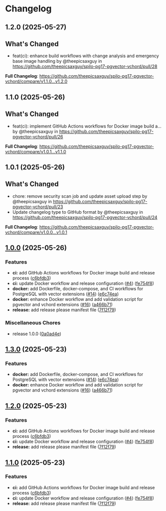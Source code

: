 # Changelog

## 1.2.0 (2025-05-27)

## What's Changed
* feat(ci): enhance build workflows with change analysis and emergency base image handling by @theepicsaxguy in https://github.com/theepicsaxguy/spilo-pg17-pgvector-vchord/pull/28


**Full Changelog**: https://github.com/theepicsaxguy/spilo-pg17-pgvector-vchord/compare/v1.1.0...v1.2.0

## 1.1.0 (2025-05-26)

## What's Changed
* feat(ci): implement GitHub Actions workflows for Docker image build a… by @theepicsaxguy in https://github.com/theepicsaxguy/spilo-pg17-pgvector-vchord/pull/26


**Full Changelog**: https://github.com/theepicsaxguy/spilo-pg17-pgvector-vchord/compare/v1.0.1...v1.1.0

## 1.0.1 (2025-05-26)

## What's Changed
* chore: remove security scan job and update asset upload step by @theepicsaxguy in https://github.com/theepicsaxguy/spilo-pg17-pgvector-vchord/pull/23
* Update changelog type to GitHub format by @theepicsaxguy in https://github.com/theepicsaxguy/spilo-pg17-pgvector-vchord/pull/24


**Full Changelog**: https://github.com/theepicsaxguy/spilo-pg17-pgvector-vchord/compare/v1.0.0...v1.0.1

## [1.0.0](https://github.com/theepicsaxguy/spilo-pg17-pgvector-vchord/compare/v1.0.0...v1.0.0) (2025-05-26)


### Features

* **ci:** add GitHub Actions workflows for Docker image build and release process ([c6bfdb3](https://github.com/theepicsaxguy/spilo-pg17-pgvector-vchord/commit/c6bfdb3a57303926d1f5283209ce27c5a65b817f))
* **ci:** update Docker workflow and release configuration ([#4](https://github.com/theepicsaxguy/spilo-pg17-pgvector-vchord/issues/4)) ([fe754f8](https://github.com/theepicsaxguy/spilo-pg17-pgvector-vchord/commit/fe754f8d2ad7f9e28a911c34ea8a7f49efee9b1b))
* **docker:** add Dockerfile, docker-compose, and CI workflows for PostgreSQL with vector extensions ([#14](https://github.com/theepicsaxguy/spilo-pg17-pgvector-vchord/issues/14)) ([e6c74ea](https://github.com/theepicsaxguy/spilo-pg17-pgvector-vchord/commit/e6c74ea2fab0fbda14435dc6fab81d7520fdd6fa))
* **docker:** enhance Docker workflow and add validation script for pgvector and vchord extensions ([#16](https://github.com/theepicsaxguy/spilo-pg17-pgvector-vchord/issues/16)) ([a466b71](https://github.com/theepicsaxguy/spilo-pg17-pgvector-vchord/commit/a466b7192a931817fa9b93ce9f551a3bf0aefb31))
* **release:** add release please manifest file ([7f12f79](https://github.com/theepicsaxguy/spilo-pg17-pgvector-vchord/commit/7f12f79b57ff87ae6591e63911674a03e6929f5a))


### Miscellaneous Chores

* release 1.0.0 ([0a0ad4e](https://github.com/theepicsaxguy/spilo-pg17-pgvector-vchord/commit/0a0ad4e48ebcc21db98dd71764145454459037b3))

## [1.3.0](https://github.com/theepicsaxguy/spilo-pg17-pgvector-vchord/compare/v1.2.0...v1.3.0) (2025-05-23)


### Features

* **docker:** add Dockerfile, docker-compose, and CI workflows for PostgreSQL with vector extensions ([#14](https://github.com/theepicsaxguy/spilo-pg17-pgvector-vchord/issues/14)) ([e6c74ea](https://github.com/theepicsaxguy/spilo-pg17-pgvector-vchord/commit/e6c74ea2fab0fbda14435dc6fab81d7520fdd6fa))
* **docker:** enhance Docker workflow and add validation script for pgvector and vchord extensions ([#16](https://github.com/theepicsaxguy/spilo-pg17-pgvector-vchord/issues/16)) ([a466b71](https://github.com/theepicsaxguy/spilo-pg17-pgvector-vchord/commit/a466b7192a931817fa9b93ce9f551a3bf0aefb31))

## [1.2.0](https://github.com/theepicsaxguy/spilo-pg17-pgvector-vchord/compare/v1.1.0...v1.2.0) (2025-05-23)


### Features

* **ci:** add GitHub Actions workflows for Docker image build and release process ([c6bfdb3](https://github.com/theepicsaxguy/spilo-pg17-pgvector-vchord/commit/c6bfdb3a57303926d1f5283209ce27c5a65b817f))
* **ci:** update Docker workflow and release configuration ([#4](https://github.com/theepicsaxguy/spilo-pg17-pgvector-vchord/issues/4)) ([fe754f8](https://github.com/theepicsaxguy/spilo-pg17-pgvector-vchord/commit/fe754f8d2ad7f9e28a911c34ea8a7f49efee9b1b))
* **release:** add release please manifest file ([7f12f79](https://github.com/theepicsaxguy/spilo-pg17-pgvector-vchord/commit/7f12f79b57ff87ae6591e63911674a03e6929f5a))

## [1.1.0](https://github.com/theepicsaxguy/spilo-pg17-pgvector-vchord/compare/spilo-pg17-pgvector-vchord-v1.0.0...spilo-pg17-pgvector-vchord-v1.1.0) (2025-05-23)


### Features

* **ci:** add GitHub Actions workflows for Docker image build and release process ([c6bfdb3](https://github.com/theepicsaxguy/spilo-pg17-pgvector-vchord/commit/c6bfdb3a57303926d1f5283209ce27c5a65b817f))
* **ci:** update Docker workflow and release configuration ([#4](https://github.com/theepicsaxguy/spilo-pg17-pgvector-vchord/issues/4)) ([fe754f8](https://github.com/theepicsaxguy/spilo-pg17-pgvector-vchord/commit/fe754f8d2ad7f9e28a911c34ea8a7f49efee9b1b))
* **release:** add release please manifest file ([7f12f79](https://github.com/theepicsaxguy/spilo-pg17-pgvector-vchord/commit/7f12f79b57ff87ae6591e63911674a03e6929f5a))
